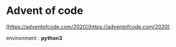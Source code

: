 # Advent of code

[https://adventofcode.com/2020](https://adventofcode.com/2020)

environment : **python3**
